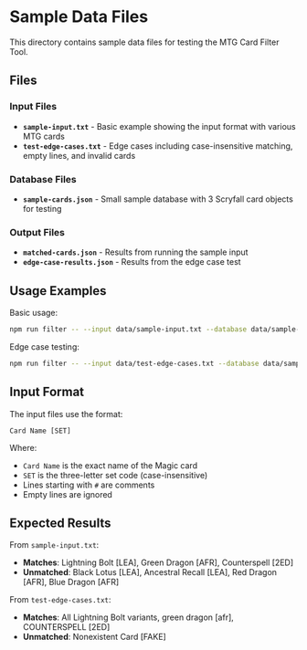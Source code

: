 # Sample Data Files

This directory contains sample data files for testing the MTG Card Filter Tool.

## Files

### Input Files
- **`sample-input.txt`** - Basic example showing the input format with various MTG cards
- **`test-edge-cases.txt`** - Edge cases including case-insensitive matching, empty lines, and invalid cards

### Database Files
- **`sample-cards.json`** - Small sample database with 3 Scryfall card objects for testing

### Output Files
- **`matched-cards.json`** - Results from running the sample input
- **`edge-case-results.json`** - Results from the edge case test

## Usage Examples

Basic usage:
```bash
npm run filter -- --input data/sample-input.txt --database data/sample-cards.json --output data/output.json
```

Edge case testing:
```bash
npm run filter -- --input data/test-edge-cases.txt --database data/sample-cards.json --output data/edge-output.json
```

## Input Format

The input files use the format:
```
Card Name [SET]
```

Where:
- `Card Name` is the exact name of the Magic card
- `SET` is the three-letter set code (case-insensitive)
- Lines starting with `#` are comments
- Empty lines are ignored

## Expected Results

From `sample-input.txt`:
- **Matches**: Lightning Bolt [LEA], Green Dragon [AFR], Counterspell [2ED]
- **Unmatched**: Black Lotus [LEA], Ancestral Recall [LEA], Red Dragon [AFR], Blue Dragon [AFR]

From `test-edge-cases.txt`:
- **Matches**: All Lightning Bolt variants, green dragon [afr], COUNTERSPELL [2ED]
- **Unmatched**: Nonexistent Card [FAKE]